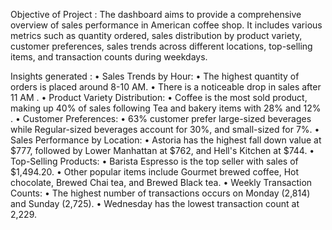 Objective of Project :
The dashboard aims to provide a comprehensive overview of sales performance in American coffee shop. It includes various metrics such as quantity ordered, sales distribution by product variety, customer preferences, sales trends across different locations, top-selling items, and transaction counts during weekdays.

Insights generated :
    •  Sales Trends by Hour:
•	The highest quantity of orders is placed around 8-10 AM.
•	There is a noticeable drop in sales after 11 AM .
    •  Product Variety Distribution:
•	Coffee is the most sold product, making up 40% of sales following Tea and bakery items with 28% and 12% .
    •  Customer Preferences:
•	63% customer prefer large-sized beverages while Regular-sized beverages account for 30%, and small-sized for 7%.
    •  Sales Performance by Location:
•	Astoria has the highest fall down value at $777, followed by Lower Manhattan at $762, and Hell's Kitchen at $744.
    •  Top-Selling Products:
•	Barista Espresso is the top seller with sales of $1,494.20.
•	Other popular items include Gourmet brewed coffee, Hot chocolate, Brewed Chai tea, and Brewed Black tea.
    •  Weekly Transaction Counts:
•	The highest number of transactions occurs on Monday (2,814) and Sunday (2,725).
•	Wednesday has the lowest transaction count at 2,229.
